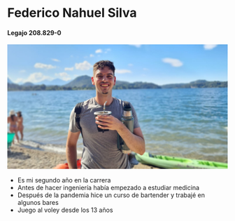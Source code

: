 # Federico Nahuel Silva

#### Legajo 208.829-0

![foto](brc-mate.jpg)

- Es mi segundo año en la carrera
- Antes de hacer ingeniería había empezado a estudiar medicina
- Después de la pandemia hice un curso de bartender y trabajé en algunos bares
- Juego al voley desde los 13 años
